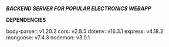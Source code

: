 ***BACKEND SERVER FOR POPULAR ELECTRONICS WEBAPP***

**DEPENDENCIES**

body-parser: v1.20.2
cors: v2.8.5
dotenv: v16.3.1
express: v4.18.2
mongoose: v7.4.3
nodemon: v3.0.1